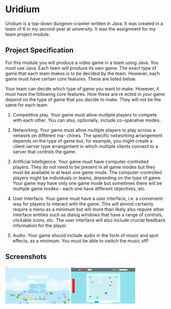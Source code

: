 Uridium
===================================

Uridium is a top-down dungeon-crawler written in Java. It was created in a team
of 6 in my second year at university. It was the assignment for my team project
module.

Project Specification
---------------

For this module you will produce a video game in a team using Java. You must use Java. Each team
will produce its own game. The exact type of game that each team makes is to be decided by the team.
However, each game must have certain core features. These are listed below.

Your team can decide which type of game you want to make. However, it must have the following core
features. How these are re
ected in your game depend on the type of game that you decide to make. They
will not be the same for each team.

1. Competitive play. Your game must allow multiple players to compete with each other. You can also,
optionally, include co-operative modes.

2. Networking. Your game must allow multiple players to play across a network on different ma-
chines. The specific networking arrangement depends on the type of game but, for example, you might
create a client-server type arrangement in which multiple clients connect to a server that controls the game.

3. Artificial Intelligence. Your game must have computer-controlled players. They do not need to be
present in all game modes but they must be available in at least one game mode. The computer-controlled
players might be individuals or teams, depending on the type of game. Your game may have only one
game mode but sometimes there will be multiple game modes - each one have different objectives, etc.

4. User Interface. Your game must have a user interface, i.e. a convenient way for players to interact
with the game. This will almost certainly require a menu as a minimum but will more than likely also
require other interface entities such as dialog windows that have a range of controls, clickable icons, etc.
The user interface will also include crucial feedback information for the player.

5. Audio. Your game should include audio in the form of music and spot effects, as a minimum. You
must be able to switch the music off!


Screenshots
---------------
<div>
  <img src="/screenshots/main_menu_screenshot.png" alt="Main Menu Screenshot" width="40%"/>
  <img src="/screenshots/game_screenshot.png" alt="Game Screenshot" width="40%"/>
</div>
